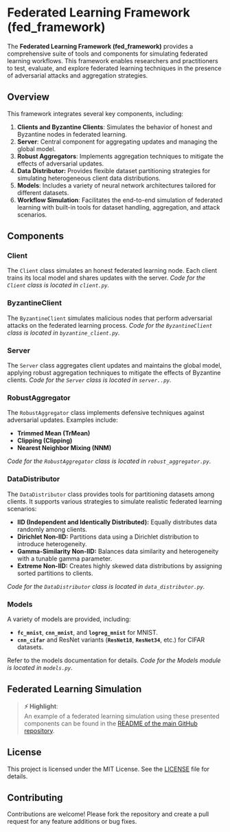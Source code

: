 # Federated Learning Framework (fed_framework)

The **Federated Learning Framework (fed_framework)** provides a comprehensive suite of tools and components for simulating federated learning workflows. This framework enables researchers and practitioners to test, evaluate, and explore federated learning techniques in the presence of adversarial attacks and aggregation strategies.

## Overview

This framework integrates several key components, including:

1. **Clients and Byzantine Clients**: Simulates the behavior of honest and Byzantine nodes in federated learning.
2. **Server**: Central component for aggregating updates and managing the global model.
3. **Robust Aggregators**: Implements aggregation techniques to mitigate the effects of adversarial updates.
4. **Data Distributor:** Provides flexible dataset partitioning strategies for simulating heterogeneous client data distributions.
5. **Models**: Includes a variety of neural network architectures tailored for different datasets.
6. **Workflow Simulation**: Facilitates the end-to-end simulation of federated learning with built-in tools for dataset handling, aggregation, and attack scenarios.

## Components

### Client
The `Client` class simulates an honest federated learning node. Each client trains its local model and shares updates with the server.
*Code for the `Client` class is located in `client.py`.*

### ByzantineClient
The `ByzantineClient` simulates malicious nodes that perform adversarial attacks on the federated learning process.
*Code for the `ByzantineClient` class is located in `byzantine_client.py`.*

### Server
The `Server` class aggregates client updates and maintains the global model, applying robust aggregation techniques to mitigate the effects of Byzantine clients.
*Code for the `Server` class is located in `server..py`.*

### RobustAggregator
The `RobustAggregator` class implements defensive techniques against adversarial updates. Examples include:
- **Trimmed Mean (TrMean)**
- **Clipping (Clipping)**
- **Nearest Neighbor Mixing (NNM)**

*Code for the `RobustAggregator` class is located in `robust_aggregator.py`.*

### DataDistributor
The `DataDistributor` class provides tools for partitioning datasets among clients. It supports various strategies to simulate realistic federated learning scenarios: 
- **IID (Independent and Identically Distributed):** Equally distributes data randomly among clients.
- **Dirichlet Non-IID:** Partitions data using a Dirichlet distribution to introduce heterogeneity.
- **Gamma-Similarity Non-IID:** Balances data similarity and heterogeneity with a tunable gamma parameter.
- **Extreme Non-IID:** Creates highly skewed data distributions by assigning sorted partitions to clients.

*Code for the `DataDistributor` class is located in `data_distributor.py`.*

### Models
A variety of models are provided, including:

- **`fc_mnist`**, **`cnn_mnist`**, and **`logreg_mnist`** for MNIST.
- **`cnn_cifar`** and ResNet variants (**`ResNet18`**, **`ResNet34`**, etc.) for CIFAR datasets.

Refer to the models documentation for details. *Code for the Models module is located in `models.py`.*

## Federated Learning Simulation

> **⚡ Highlight**:  
> An example of a federated learning simulation using these presented components can be found in the [README of the main GitHub repository](https://github.com/LPD-EPFL/byzfl/tree/main).

## License

This project is licensed under the MIT License. See the [LICENSE](https://github.com/LPD-EPFL/byzfl/blob/main/LICENSE.txt) file for details.

## Contributing

Contributions are welcome! Please fork the repository and create a pull request for any feature additions or bug fixes.